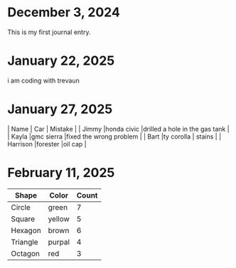 # December 3, 2024
This is my first journal entry.
# January 22, 2025
i am coding with trevaun

# January 27, 2025
  | Name     | Car | Mistake |
  | Jimmy    |honda civic     |drilled a hole in the gas tank         |
  | Kayla    |gmc sierra     |fixed the wrong problem         |
  | Bart     |ty corolla     | stains        |
  | Harrison |forester     |oil cap         |

# February 11, 2025
| Shape    | Color | Count |
| -------- | ----- | ----- |
| Circle   |green       | 7      |
| Square   |yellow       | 5      |
| Hexagon  |brown       |  6     |
| Triangle |purpal       | 4      |
| Octagon  |red       |    3   |
